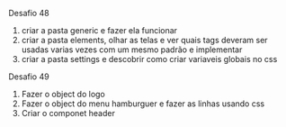 Desafio 48
1. criar a pasta generic e fazer ela funcionar
2. criar a pasta elements, olhar as telas e ver quais tags deveram ser usadas varias vezes com um mesmo padrão e implementar
3. criar a pasta settings e descobrir como criar variaveis globais no css

Desafio 49
1. Fazer o object do logo
2. Fazer o object do menu hamburguer e fazer as linhas usando css
3. Criar o componet header